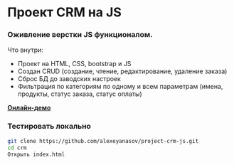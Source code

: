 # Проект CRM на JS

### Оживление верстки JS функционалом. 

Что внутри:

  - Проект на HTML, CSS, bootstrap и JS
  - Создан CRUD (создание, чтение, редактирование, удаление заказа)
  - Сброс БД до заводских настроек
  - Фильтрация по категориям по одному и всем параметрам (имена, продукты, статус заказа, статус оплаты)

[**Онлайн-демо**](https://alexeyanasov.github.io/project-crm-js/)


### Тестировать локально

```sh
git clone https://github.com/alexeyanasov/project-crm-js.git
cd crm
Открыть index.html
```